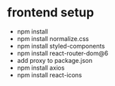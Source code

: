 # frontend setup
- npm install
- npm install normalize.css
- npm install styled-components
- npm install react-router-dom@6
- add proxy to package.json
- npm install axios
- npm install react-icons
